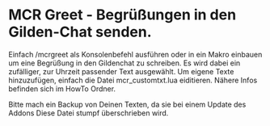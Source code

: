 # MCR Greet - Begrüßungen in den Gilden-Chat senden. #

Einfach /mcrgreet als Konsolenbefehl ausführen oder in ein Makro einbauen um eine 
Begrüßung in den Gildenchat zu schreiben.
Es wird dabei ein zufälliger, zur Uhrzeit passender Text ausgewählt.
Um eigene Texte hinzuzufügen, einfach die Datei mcr_customtxt.lua eiditieren. 
Nähere Infos befinden sich im HowTo Ordner.

Bitte mach ein Backup von Deinen Texten, da sie bei einem Update des Addons
Diese Datei stumpf überschrieben wird.